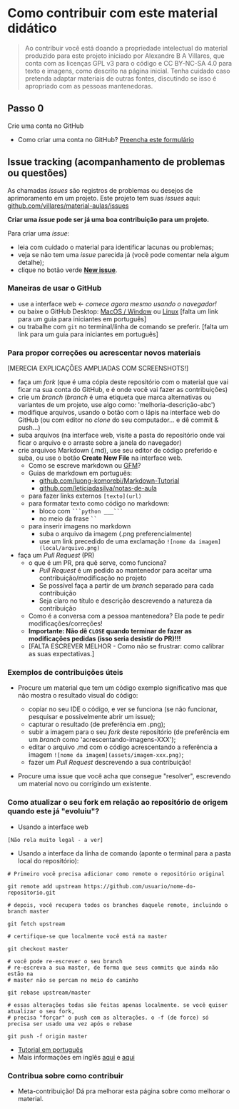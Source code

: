 # Como contribuir com este material didático

> Ao contribuir você está doando a propriedade intelectual do material produzido para este projeto iniciado por Alexandre B A Villares, que conta com as licenças GPL v3 para o código e CC BY-NC-SA 4.0 para texto e imagens, como descrito na página inicial. Tenha cuidado caso pretenda adaptar materiais de outras fontes, discutindo se isso é apropriado com as pessoas mantenedoras.

## Passo 0

Crie uma conta no GitHub
- Como criar uma conta no GitHub?
  [Preencha este formulário](https://github.com/join)

## Issue tracking (acompanhamento de problemas ou questões)

As chamadas _issues_ são registros de problemas ou desejos de aprimoramento em um projeto. Este projeto tem suas *issues* aqui: [github.com/villares/material-aulas/issues](https://github.com/villares/material-aulas/issues)

**Criar uma *issue* pode ser já uma boa contribuição para um projeto.**

Para criar uma *issue*:

- leia com cuidado o material para identificar lacunas ou problemas;
- veja se não tem uma _issue_ parecida já (você pode comentar nela algum detalhe);
- clique no botão verde [**New issue**](https://github.com/villares/material-aulas/issues/new).

### Maneiras de usar o GitHub

- use a interface web <- *comece agora mesmo usando o navegador!*
- ou baixe o GitHub Desktop: [MacOS / Window](https://desktop.github.com/) ou [Linux](https://github.com/shiftkey/desktop)
    [falta um link para um guia para iniciantes em português]
- ou trabalhe com `git` no terminal/linha de comando se preferir.
    [falta um link para um guia para iniciantes em português]

### Para propor correções ou acrescentar novos materiais
[MERECIA EXPLICAÇÕES AMPLIADAS COM SCREENSHOTS!]

- faça um _fork_ (que é uma cópia deste repositório com o material que vai ficar na sua conta do GitHub, e é onde você vai fazer as contribuições)
- crie um _branch_ (_branch_ é uma etiqueta que marca alternativas ou variantes de um projeto, use algo como: 'melhoria-descrição-abc')
- modifique arquivos, usando o botão com o lápis na interface web do GitHub (ou com editor no *clone* do seu computador... e dê commit & push...)
- suba arquivos (na interface web, visite a pasta do repositório onde vai ficar o arquivo e o arraste sobre a janela do navegador)
- crie arquivos Markdown (.md), use seu editor de código preferido e suba, ou use o botão **Create New File** na interface web.
  - Como se escreve markdown ou [GFM](https://github.github.com/gfm/)? 
  - Guias de markdown em português:
     * [github.com/luong-komorebi/Markdown-Tutorial](https://github.com/luong-komorebi/Markdown-Tutorial/blob/master/README_pt-BR.md#syntax)
     * [github.com/leticiadasilva/notas-de-aula](https://github.com/leticiadasilva/notas-de-aula/blob/master/markdown/anota%C3%A7oes-markdown.md)
   - para fazer links externos `[texto](url)`
   - para formatar texto como código no markdown:
       - bloco com ` ```python ___``` ` 
       - no meio da frase ` `` `
   - para inserir imagens no markdown
       - suba o arquivo da imagem (.png preferencialmente)
       - use um link precedido de uma exclamação `![nome da imagem](local/arquivo.png)`
- faça um *Pull Request* (PR)
  - o que é um PR, pra quê serve, como funciona? 
     - _Pull Request_ é um pedido ao mantenedor para aceitar uma contribuição/modificação no projeto
     - Se possível faça a partir de um _branch_ separado para cada contribuição
     - Seja claro no título e descrição descrevendo a natureza da contribuição
  - Como é a conversa com a pessoa mantenedora? Ela pode te pedir modificações/correções!
  - **Importante: Não dê `CLOSE` quando terminar de fazer as modificações pedidas (isso seria desistir do PR)!!!**
  - [FALTA ESCREVER MELHOR - Como não se frustrar: como calibrar as suas expectativas.]
  
### Exemplos de contribuições úteis

- Procure um material que tem um código exemplo significativo mas que não mostra o resultado visual do código: 
     - copiar no seu IDE o código, e ver se funciona (se não funcionar, pesquisar e possivelmente abrir um issue);
     - capturar o resultado (de preferência em .png);
     - subir a imagem para o seu *fork* deste repositório (de preferência em um *branch* como 'acrescentando-imagens-XXX');
     - editar o arquivo .md com o código acrescentando a referência a imagem `![nome da imagem](assets/imagem-xxx.png)`;
     - fazer um _Pull Request_ descrevendo a sua contribuição!

- Procure uma issue que você acha que consegue "resolver", escrevendo um material novo ou corrigindo um existente.
   
### Como atualizar o seu fork em relação ao repositório de origem quando este já "evoluiu"?

- Usando a interface web

 `[Não rola muito legal - a ver]`

- Usando a interface da linha de comando (aponte o terminal para a pasta local do repositório):

 ```shell
 # Primeiro você precisa adicionar como remote o repositório original
 
 git remote add upstream https://github.com/usuario/nome-do-repositorio.git

 # depois, você recupera todos os branches daquele remote, incluindo o branch master
 
 git fetch upstream

 # certifique-se que localmente você está na master
 
 git checkout master

 # você pode re-escrever o seu branch 
 # re-escreva a sua master, de forma que seus commits que ainda não estão na
 # master não se percam no meio do caminho
 
 git rebase upstream/master

 # essas alterações todas são feitas apenas localmente. se você quiser atualizar o seu fork,
 # precisa "forçar" o push com as alterações. o -f (de force) só precisa ser usado uma vez após o rebase
 
 git push -f origin master
 ```

  - [Tutorial em português](https://blog.da2k.com.br/2014/01/19/manter-repositorio-github-forkado-sincronizado-com-o-original/)
  - Mais informações em inglês [aqui](https://help.github.com/en/github/collaborating-with-issues-and-pull-requests/syncing-a-fork) e [aqui](https://stackoverflow.com/questions/7244321/how-do-i-update-a-github-forked-repository)

### Contribua sobre como contribuir

- Meta-contribuição! Dá pra melhorar esta página sobre como melhorar o material.


